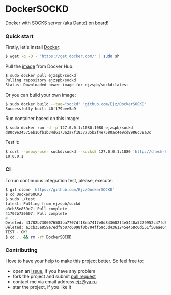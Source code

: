 # DockerSOCKD

Docker with SOCKS server (aka Dante) on board!

### Quick start

Firstly, let's install [Docker](https://www.docker.com/):

```bash
$ wget -q -O - "https://get.docker.com/" | sudo sh
```

Pull the [image](https://registry.hub.docker.com/u/ejzspb/sockd/) from Docker Hub:

```bash
$ sudo docker pull ejzspb/sockd
Pulling repository ejzspb/sockd
Status: Downloaded newer image for ejzspb/sockd:latest
```

Or you can build your own image:

```bash
$ sudo docker build --tag="sockd" 'github.com/Ejz/DockerSOCKD'
Successfully built 40f179bee5a9
```

Run container based on this image:

```bash
$ sudo docker run -d -p 127.0.0.1:1080:1080 ejzspb/sockd
d80c9e34575eb16fb1b34d6173a2a7f1837735b2f4e7580ac4e9cd8986c38a3c
```

Test it:

```bash
$ curl --proxy-user sockd:sockd --socks5 127.0.0.1:1080 'http://check-host.net/ip'
10.0.0.1
```

### CI

To run continuous integration test, please, execute:

```bash
$ git clone 'https://github.com/Ejz/DockerSOCKD'
$ cd DockerSOCKD
$ sudo ./test
latest: Pulling from ejzspb/sockd
a3cb35e859e7: Pull complete 
41702b730607: Pull complete
# ...
Deleted: 41702b7306076583ba7707df18ea7417e8d843682f4e5440a5279952c47fd8d8
Deleted: a3cb35e859e7edf9b07c6098f0b704ff59c5d4361245e468c0d551f50eae6f84
TEST - OK!
$ cd .. && rm -rf DockerSOCKD
```

### Contributing

I love to have your help to make this project better. So feel free to:

* open an [issue](https://github.com/Ejz/DockerSOCKD/issues), if you have any problem
* fork the project and submit [pull request](https://github.com/Ejz/DockerSOCKD/pulls)
* contact me via email address <ejz@ya.ru>
* star the project, if you like it
